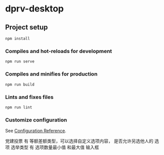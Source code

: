 # dprv-desktop

## Project setup
```
npm install
```

### Compiles and hot-reloads for development
```
npm run serve
```

### Compiles and minifies for production
```
npm run build
```

### Lints and fixes files
```
npm run lint
```

### Customize configuration
See [Configuration Reference](https://cli.vuejs.org/config/).

党建投票 有 等额差额类型，可以选择自定义选项内容， 是否允许另选他人的 选项
选举类型 有 选项数量最小值 和最大值 输入框
